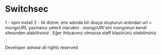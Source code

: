 # Switchsec


1 - npm install
2 - ilk dizine .env adında bir dosya oluşturun ardından url = mongoURL yazmanız yeterli olacaktır . mongoURl'sini mongonun kendi sitesinden alabilirsiniz . Eğer ihtiyacınız olmazsa staff klasörünü silebilirsiniz .

Developer ashwai 
all rights reserved

